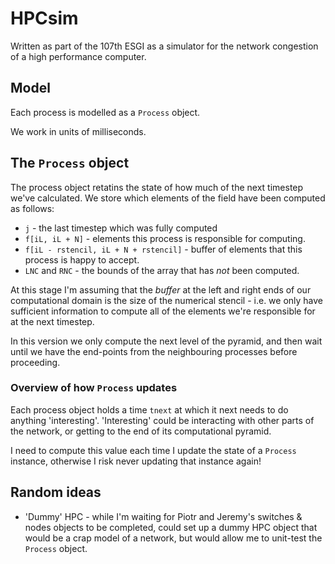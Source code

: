 HPCsim
======

Written as part of the 107th ESGI as a simulator for the network congestion
of a high performance computer.

## Model

Each process is modelled as a `Process` object.

We work in units of milliseconds.

## The `Process` object

The process object retatins the state of how much of the next timestep we've calculated.
We store which elements of the field have been computed as follows:
* `j` - the last timestep which was fully computed
* `f[iL, iL + N]` - elements this process is responsible for computing.
* `f[iL - rstencil, iL + N + rstencil]` - buffer of elements that this process is happy to accept.
* `LNC` and `RNC` - the bounds of the array that has *not* been computed.

At this stage I'm assuming that the *buffer* at the left and right ends of our computational domain
is the size of the numerical stencil - i.e. we only have sufficient information to compute all of the
elements we're responsible for at the next timestep.

In this version we only compute the next level of the pyramid, and then wait until we have the
end-points from the neighbouring processes before proceeding.



### Overview of how `Process` updates

Each process object holds a time `tnext` at which it next needs to do anything 'interesting'.
'Interesting' could be interacting with other parts of the network, or getting to the end of its
computational pyramid.

I need to compute this value each time I update the state of a `Process` instance, otherwise
I risk never updating that instance again!

## Random ideas

* 'Dummy' HPC - while I'm waiting for Piotr and Jeremy's switches & nodes
objects to be completed, could set up a dummy HPC object that would be a
crap model of a network, but would allow me to unit-test the `Process` object.
